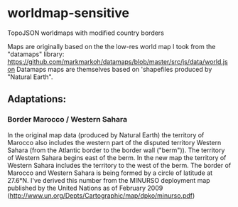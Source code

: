# worldmap-sensitive
TopoJSON worldmaps with modified country borders

Maps are originally based on the the low-res world map I took from the "datamaps" library:
https://github.com/markmarkoh/datamaps/blob/master/src/js/data/world.json
Datamaps maps are themselves based on 'shapefiles produced by "Natural Earth".

## Adaptations:
### Border Marocco / Western Sahara
In the original map data (produced by Natural Earth) the territory of Marocco also includes the western part of the disputed territory Western Sahara (from the Atlantic border to the border wall ("berm")). The territory of Western Sahara begins east of the berm.
In the new map the territory of Western Sahara includes the territory to the west of the berm.
The border of Marocco and Western Sahara is being formed by a circle of latitude at 27.6°N.
I've derived this number from the MINURSO deployment map published by the United Nations as of February 2009 (http://www.un.org/Depts/Cartographic/map/dpko/minurso.pdf)
